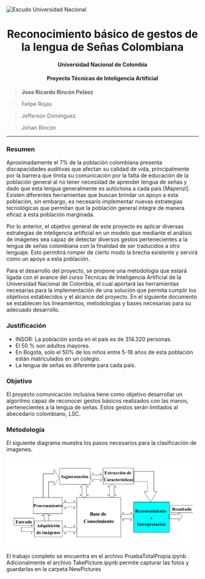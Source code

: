 ![Escudo Universidad Nacional](https://unal.edu.co/typo3conf/ext/unal_skin_default/Resources/Public/images/escudoUnal_black.png) 
# <center> Reconocimiento básico de gestos de la lengua de Señas Colombiana
#### <center> Universidad Nacional de Colombia
#### <center> Proyecto Técnicas de Inteligencia Artificial
>**Jose Ricardo Rincón Peláez**

>Felipe Rojas 

>Jefferson Domínguez

>Johan Rincón

---

### Resumen 
Aproximadamente el 7% de la población colombiana presenta discapacidades auditivas que afectan su calidad de vida, principalmente por la barrera que limita su comunicación por la falta de educación de la población general al no tener necesidad de aprender lengua de señas y dado que esta lengua generalmente es autóctona a cada país [Mapenzi]. Existen diferentes herramientas que buscan brindar un apoyo a esta población, sin embargo, es necesario implementar nuevas estrategias tecnológicas que permitan que la población general integre de manera eficaz a esta población marginada. 

Por lo anterior, el objetivo general de este proyecto es aplicar diversas estrategias de inteligencia artificial en un modelo que mediante el análisis de imágenes sea capaz de detectar diversos gestos pertenecientes a la lengua de señas colombiana con la finalidad de ser traducidos a otro lenguaje. Esto permitirá romper de cierto modo la brecha existente y servirá como un apoyo a esta población.

Para el desarrollo del proyecto, se propone una metodología que estará ligada con el avance del curso Técnicas de Inteligencia Artificial de la Universidad Nacional de Colombia, el cual aportará las herramientas necesarias para la implementación de una solución que permita cumplir los objetivos establecidos y el alcance del proyecto. En el siguiente documento se establecen los lineamientos, metodologías y bases necesarias para su adecuado desarrollo. 
### Justificación
- INSOR: La población sorda en el país es de 314.320 personas.
- El 50 % son adultos mayores.
- En Bogotá, solo el 50% de los niños entre 5-16 años de esta población están matriculados en un colegio.
- La lengua de señas es diferente para cada país.

### Objetivo
El proyecto comunicación inclusiva tiene como objetivo desarrollar un algoritmo capaz de reconocer gestos básicos realizados con las manos, pertenecientes a la lengua de señas. Estos gestos serán limitados al abecedario colombiano, LSC.
### Metodología
El siguiente diagrama muestra los pasos necesarios para la clasificación de imagenes. 

![alt text](diagrama.PNG "Etapas de un sistema de visión de máquina")

  
El trabajo completo se encuentra en el archivo PruebaTotalPropia.ipynb . Adicionalmente el archivo TakePicture.ipynb permite capturar las fotos y guardarlas en la carpeta NewPictures
